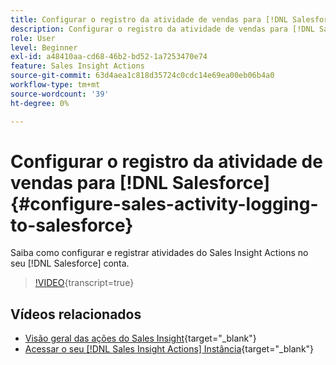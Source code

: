 ```yaml
---
title: Configurar o registro da atividade de vendas para [!DNL Salesforce]
description: Configurar o registro da atividade de vendas para [!DNL Salesforce]
role: User
level: Beginner
exl-id: a48410aa-cd68-46b2-bd52-1a7253470e74
feature: Sales Insight Actions
source-git-commit: 63d4aea1c818d35724c0cdc14e69ea00eb06b4a0
workflow-type: tm+mt
source-wordcount: '39'
ht-degree: 0%

---
```


# Configurar o registro da atividade de vendas para [!DNL Salesforce] {#configure-sales-activity-logging-to-salesforce}

Saiba como configurar e registrar atividades do Sales Insight Actions no seu [!DNL Salesforce] conta.

>[!VIDEO](https://video.tv.adobe.com/v/340843/?quality=12&learn=on){transcript=true}

## Vídeos relacionados

* [Visão geral das ações do Sales Insight](/help/sales-insight-actions/sales-insight-actions-overview.md){target="_blank"}
* [Acessar o seu [!DNL Sales Insight Actions] Instância](/help/sales-insight-actions/accessing-your-sales-insight-actions-instance.md){target="_blank"}
